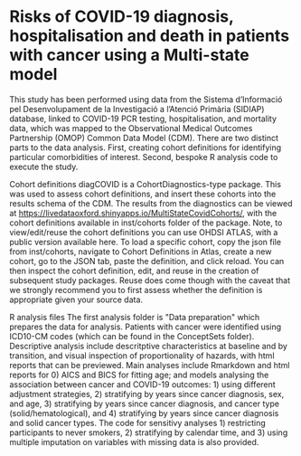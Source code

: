 # Risks of COVID-19 diagnosis, hospitalisation and death in patients with cancer using a Multi-state model
This study has been performed using data from the Sistema d’Informació pel Desenvolupament de la Investigació a l’Atenció Primària (SIDIAP) database, linked to COVID-19 PCR testing, hospitalisation, and mortality data, which was mapped to the Observational Medical Outcomes Partnership (OMOP) Common Data Model (CDM). There are two distinct parts to the data analysis. First, creating cohort definitions for identifying particular comorbidities of interest. Second, bespoke R analysis code to execute the study.

Cohort definitions
diagCOVID is a CohortDiagnostics-type package. This was used to assess cohort definitions, and insert these cohorts into the results schema of the CDM. The results from the diagnostics can be viewed at https://livedataoxford.shinyapps.io/MultiStateCovidCohorts/, with the cohort definitions available in inst/cohorts folder of the package.
Note, to view/edit/reuse the cohort definitions you can use OHDSI ATLAS, with a public version available here. To load a specific cohort, copy the json file from inst/cohorts, navigate to Cohort Definitions in Atlas, create a new cohort, go to the JSON tab, paste the definition, and click reload. You can then inspect the cohort definition, edit, and reuse in the creation of subsequent study packages. Reuse does come though with the caveat that we strongly recommend you to first assess whether the definition is appropriate given your source data.

R analysis files
The first analysis folder is "Data preparation" which prepares the data for analysis. Patients with cancer were identified using ICD10-CM codes (which can be found in the ConceptSets folder).
Descriptive analysis include descritptive characteristics at baseline and by transition, and visual inspection of proportionality of hazards, with html reports that can be previewed. 
Main analyses include Rmarkdown and html reports for 0) AICS and BICS for fitting age;  and models analysing the association between cancer and COVID-19 outcomes: 1) using different adjustment strategies, 2) stratifying by years since cancer diagnosis, sex, and age, 3) stratifying by years since cancer diagnosis, and cancer type (solid/hematological), and 4) stratifying by years since cancer diagnosis and solid cancer types.
The code for sensitivy analyses 1) restricting participants to never smokers, 2) stratifying by calendar time, and 3) using multiple imputation on variables with missing data is also provided.
